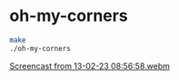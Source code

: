 # oh-my-corners

```sh
make
./oh-my-corners
```

[Screencast from 13-02-23 08:56:58.webm](https://user-images.githubusercontent.com/55029393/218415567-465d3dc8-e1fd-47ef-b65d-e41111b1adfc.webm)

